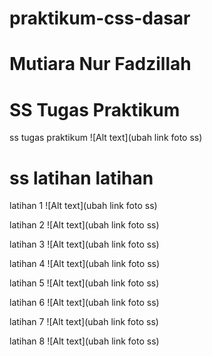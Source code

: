 # praktikum-css-dasar
# Mutiara Nur Fadzillah

# SS Tugas Praktikum
ss tugas praktikum
![Alt text](ubah link foto ss)


# ss latihan latihan

latihan 1
![Alt text](ubah link foto ss)


latihan 2
![Alt text](ubah link foto ss)


latihan 3
![Alt text](ubah link foto ss)


latihan 4
![Alt text](ubah link foto ss)


latihan 5
![Alt text](ubah link foto ss)


latihan 6
![Alt text](ubah link foto ss)


latihan 7
![Alt text](ubah link foto ss)


latihan 8
![Alt text](ubah link foto ss)
